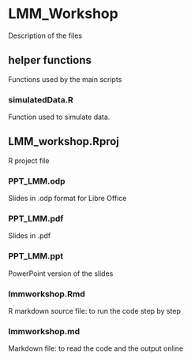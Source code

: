 # LMM_Workshop
Description of the files
## helper functions
Functions used by the main scripts
### simulatedData.R
Function used to simulate data. 
## LMM_workshop.Rproj
R project file
### PPT_LMM.odp
Slides in .odp format for Libre Office
### PPT_LMM.pdf
Slides in .pdf
### PPT_LMM.ppt
PowerPoint version of the slides
### lmmworkshop.Rmd
R markdown source file: to run the code step by step
### lmmworkshop.md
Markdown file: to read the code and the output online
